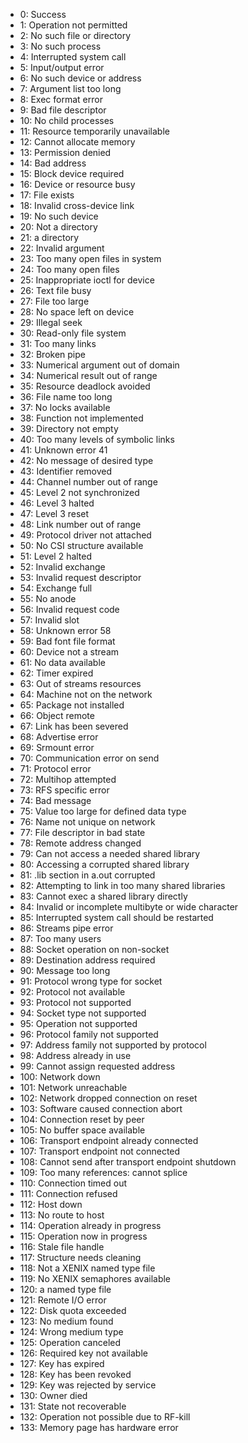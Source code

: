 - 0: Success
- 1: Operation not permitted
- 2: No such file or directory
- 3: No such process
- 4: Interrupted system call
- 5: Input/output error
- 6: No such device or address
- 7: Argument list too long
- 8: Exec format error
- 9: Bad file descriptor
- 10: No child processes
- 11: Resource temporarily unavailable
- 12: Cannot allocate memory
- 13: Permission denied
- 14: Bad address
- 15: Block device required
- 16: Device or resource busy
- 17: File exists
- 18: Invalid cross-device link
- 19: No such device
- 20: Not a directory
- 21: a directory
- 22: Invalid argument
- 23: Too many open files in system
- 24: Too many open files
- 25: Inappropriate ioctl for device
- 26: Text file busy
- 27: File too large
- 28: No space left on device
- 29: Illegal seek
- 30: Read-only file system
- 31: Too many links
- 32: Broken pipe
- 33: Numerical argument out of domain
- 34: Numerical result out of range
- 35: Resource deadlock avoided
- 36: File name too long
- 37: No locks available
- 38: Function not implemented
- 39: Directory not empty
- 40: Too many levels of symbolic links
- 41: Unknown error 41
- 42: No message of desired type
- 43: Identifier removed
- 44: Channel number out of range
- 45: Level 2 not synchronized
- 46: Level 3 halted
- 47: Level 3 reset
- 48: Link number out of range
- 49: Protocol driver not attached
- 50: No CSI structure available
- 51: Level 2 halted
- 52: Invalid exchange
- 53: Invalid request descriptor
- 54: Exchange full
- 55: No anode
- 56: Invalid request code
- 57: Invalid slot
- 58: Unknown error 58
- 59: Bad font file format
- 60: Device not a stream
- 61: No data available
- 62: Timer expired
- 63: Out of streams resources
- 64: Machine not on the network
- 65: Package not installed
- 66: Object remote
- 67: Link has been severed
- 68: Advertise error
- 69: Srmount error
- 70: Communication error on send
- 71: Protocol error
- 72: Multihop attempted
- 73: RFS specific error
- 74: Bad message
- 75: Value too large for defined data type
- 76: Name not unique on network
- 77: File descriptor in bad state
- 78: Remote address changed
- 79: Can not access a needed shared library
- 80: Accessing a corrupted shared library
- 81: .lib section in a.out corrupted
- 82: Attempting to link in too many shared libraries
- 83: Cannot exec a shared library directly
- 84: Invalid or incomplete multibyte or wide character
- 85: Interrupted system call should be restarted
- 86: Streams pipe error
- 87: Too many users
- 88: Socket operation on non-socket
- 89: Destination address required
- 90: Message too long
- 91: Protocol wrong type for socket
- 92: Protocol not available
- 93: Protocol not supported
- 94: Socket type not supported
- 95: Operation not supported
- 96: Protocol family not supported
- 97: Address family not supported by protocol
- 98: Address already in use
- 99: Cannot assign requested address
- 100: Network down
- 101: Network unreachable
- 102: Network dropped connection on reset
- 103: Software caused connection abort
- 104: Connection reset by peer
- 105: No buffer space available
- 106: Transport endpoint already connected
- 107: Transport endpoint not connected
- 108: Cannot send after transport endpoint shutdown
- 109: Too many references: cannot splice
- 110: Connection timed out
- 111: Connection refused
- 112: Host down
- 113: No route to host
- 114: Operation already in progress
- 115: Operation now in progress
- 116: Stale file handle
- 117: Structure needs cleaning
- 118: Not a XENIX named type file
- 119: No XENIX semaphores available
- 120: a named type file
- 121: Remote I/O error
- 122: Disk quota exceeded
- 123: No medium found
- 124: Wrong medium type
- 125: Operation canceled
- 126: Required key not available
- 127: Key has expired
- 128: Key has been revoked
- 129: Key was rejected by service
- 130: Owner died
- 131: State not recoverable
- 132: Operation not possible due to RF-kill
- 133: Memory page has hardware error
